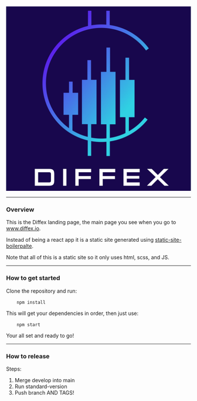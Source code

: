 ![DiffEx Logo](./src/images/diffex-logo.jpg)

<hr />

### Overview
This is the Diffex landing page, the main page you see when you go to www.diffex.io.

Instead of being a react app it is a static site generated using [static-site-boilerpalte](https://staticsiteboilerplate.com/).

Note that all of this is a static site so it only uses html, scss, and JS.

<hr />

### How to get started

Clone the repository and run:

        npm install

This will get your dependencies in order, then just use:

        npm start

Your all set and ready to go!

<hr />

### How to release

Steps:

1. Merge develop into main
2. Run standard-version
3. Push branch AND TAGS!